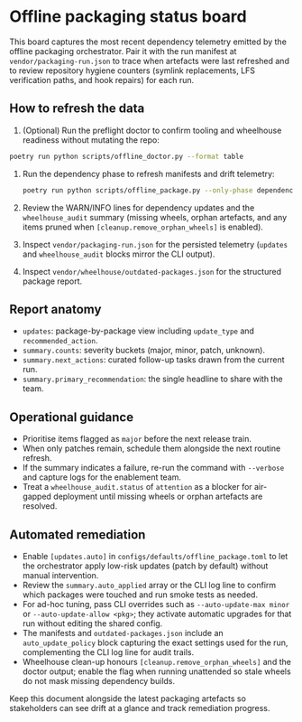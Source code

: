# Offline packaging status board

This board captures the most recent dependency telemetry emitted by the offline
packaging orchestrator. Pair it with the run manifest at
`vendor/packaging-run.json` to trace when artefacts were last refreshed and
to review repository hygiene counters (symlink replacements, LFS
verification paths, and hook repairs) for each run.

## How to refresh the data

1. (Optional) Run the preflight doctor to confirm tooling and wheelhouse
   readiness without mutating the repo:

```bash
poetry run python scripts/offline_doctor.py --format table
```

1. Run the dependency phase to refresh manifests and drift telemetry:

   ```bash
   poetry run python scripts/offline_package.py --only-phase dependencies
   ```

1. Review the WARN/INFO lines for dependency updates and the
   `wheelhouse_audit` summary (missing wheels, orphan artefacts, and any
   items pruned when `[cleanup.remove_orphan_wheels]` is enabled).
1. Inspect `vendor/packaging-run.json` for the persisted telemetry (`updates`
   and `wheelhouse_audit` blocks mirror the CLI output).
1. Inspect `vendor/wheelhouse/outdated-packages.json` for the structured
   package report.

## Report anatomy

- `updates`: package-by-package view including `update_type` and
  `recommended_action`.
- `summary.counts`: severity buckets (major, minor, patch, unknown).
- `summary.next_actions`: curated follow-up tasks drawn from the current run.
- `summary.primary_recommendation`: the single headline to share with the team.

## Operational guidance

- Prioritise items flagged as `major` before the next release train.
- When only patches remain, schedule them alongside the next routine refresh.
- If the summary indicates a failure, re-run the command with `--verbose` and
  capture logs for the enablement team.
- Treat a `wheelhouse_audit.status` of `attention` as a blocker for air-gapped
  deployment until missing wheels or orphan artefacts are resolved.

## Automated remediation

- Enable `[updates.auto]` in `configs/defaults/offline_package.toml` to let the
  orchestrator apply low-risk updates (patch by default) without manual
  intervention.
- Review the `summary.auto_applied` array or the CLI log line to confirm which
  packages were touched and run smoke tests as needed.
- For ad-hoc tuning, pass CLI overrides such as `--auto-update-max minor`
  or `--auto-update-allow <pkg>`; they activate automatic upgrades for that
  run without editing the shared config.
- The manifests and `outdated-packages.json` include an `auto_update_policy`
  block capturing the exact settings used for the run, complementing the CLI
  log line for audit trails.
- Wheelhouse clean-up honours `[cleanup.remove_orphan_wheels]` and the doctor
  output; enable the flag when running unattended so stale wheels do not mask
  missing dependency builds.

Keep this document alongside the latest packaging artefacts so stakeholders can
see drift at a glance and track remediation progress.
